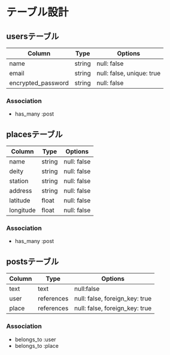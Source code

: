 # テーブル設計


## usersテーブル
| Column             | Type   | Options                   |
| ------------------ | ------ | ------------------------- |
| name               | string | null: false               |
| email              | string | null: false, unique: true |
| encrypted_password | string | null: false               |


### Association
- has_many :post



## placesテーブル
| Column             | Type   | Options                   |
| ------------------ | ------ | ------------------------- |
| name               | string | null: false               |
| deity              | string | null: false               |
| station            | string | null: false               |
| address            | string | null: false               |
| latitude           | float  | null: false               |
| longitude          | float  | null: false               |


### Association
- has_many :post



## postsテーブル
| Column             | Type       | Options                        |
| ------------------ | ---------- | ------------------------------ |
| text               | text       | null:false                     |
| user               | references | null: false, foreign_key: true |
| place              | references | null: false, foreign_key: true |


### Association
- belongs_to :user
- belongs_to :place